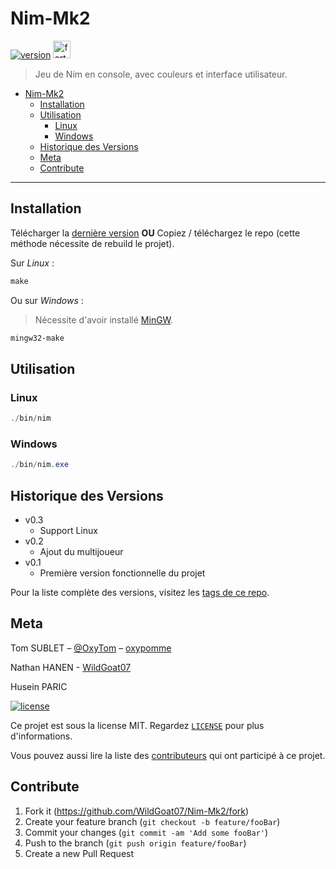 # Nim-Mk2

[![version](https://img.shields.io/github/v/release/WildGoat07/Nim-Mk2?label=Version&style=for-the-badge)](https://shields.io)
<a href="https://forthebadge.com/"><img src="https://forthebadge.com/images/badges/made-with-c.svg" alt="forthebadge" height="28"/></a>

> Jeu de Nim en console, avec couleurs et interface utilisateur.

- [Nim-Mk2](#nim-mk2)
  - [Installation](#installation)
  - [Utilisation](#utilisation)
    - [Linux](#linux)
    - [Windows](#windows)
  - [Historique des Versions](#historique-des-versions)
  - [Meta](#meta)
  - [Contribute](#contribute)

---

## Installation

Télécharger la [dernière version](https://github.com/WildGoat07/Nim-Mk2/releases/latest/download/nim.exe) **OU** Copiez / téléchargez le repo (cette méthode nécessite de rebuild le projet).

Sur _Linux_ :

```powershell
make
```

Ou sur _Windows_ :

> Nécessite d'avoir installé [MinGW](https://docs.google.com/document/d/1IYkS_ZOven-HJ6rKV5-hOzKwNFjYbwX55mPAaJxsUok/edit?usp=sharing).

```powershell
mingw32-make
```

## Utilisation

### Linux

```powershell
./bin/nim
```

### Windows

```powershell
./bin/nim.exe
```

## Historique des Versions

- v0.3
  - Support Linux
- v0.2
  - Ajout du multijoueur
- v0.1
  - Première version fonctionnelle du projet

Pour la liste complète des versions, visitez les [tags de ce repo](https://github.com/WildGoat07/Nim-Mk2/tags).

## Meta

Tom SUBLET – [@OxyTom](https://twitter.com/OxyT0m8) – [oxypomme](https://github.com/oxypomme)

Nathan HANEN - [WildGoat07](https://github.com/WildGoat07)

Husein PARIC

[![license](https://img.shields.io/github/license/WildGoat07/Nim-Mk2?style=for-the-badge)](https://github.com/WildGoat07/Nim-Mk2/blob/master/LICENSE)

Ce projet est sous la license MIT. Regardez [``LICENSE``](https://github.com/WildGoat07/Nim-Mk2/blob/master/LICENSE) pour plus d'informations.

Vous pouvez aussi lire la liste des [contributeurs](https://github.com/oxypomme/DofLog/contributors) qui ont participé à ce projet.

## Contribute

1. Fork it (<https://github.com/WildGoat07/Nim-Mk2/fork>)
2. Create your feature branch (`git checkout -b feature/fooBar`)
3. Commit your changes (`git commit -am 'Add some fooBar'`)
4. Push to the branch (`git push origin feature/fooBar`)
5. Create a new Pull Request
